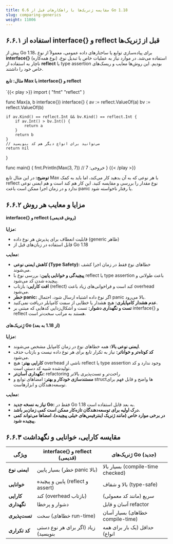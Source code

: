 ```yaml
---
title: 6.6 مقایسه ژنریک‌ها با راهکارهای قبل از Go 1.18
slug: comparing-generics
weight: 11006
---
```


## ۶.۶.۱ استفاده از interface{} و reflect قبل از ژنریک‌ها

پیش از Go 1.18، برای پیاده‌سازی توابع یا ساختارهای داده عمومی، معمولاً از نوع **interface{}** (نوع همه‌کاره) استفاده می‌شد.
در موارد نیاز به عملیات خاص یا تبدیل نوع، ناچار به استفاده از **reflect** یا type assertion بودیم. این روش‌ها معایب و ریسک‌های خاص خود را داشتند.

#### **مثال: تابع Max با interface{} و reflect**

`{{< play >}}
import (
    "fmt"
    "reflect"
)

func Max(a, b interface{}) interface{} {
    av := reflect.ValueOf(a)
    bv := reflect.ValueOf(b)

    if av.Kind() == reflect.Int && bv.Kind() == reflect.Int {
        if av.Int() > bv.Int() {
            return a
        }
        return b
    }
    // می‌توانید برای انواع دیگر هم کد بنویسید
    return nil
}

func main() {
    fmt.Println(Max(3, 7)) // خروجی: 7
}
{{< /play >}}

**توضیح:**
در این مثال تابع Max با هر نوعی که به آن بدهید کار می‌کند، اما باید به کمک reflect نوع مقدار را بررسی و مقایسه کنید. این کار هم کند است و هم ایمنی نوعی ندارد و در زمان اجرا ممکن است باعث panic یا رفتار ناخواسته شود.

## ۶.۶.۲ مزایا و معایب هر روش

#### **interface{} و reflect (روش قدیمی)**

**مزایا:**

- قابلیت انعطاف برای پذیرش هر نوع داده (generic ظاهر)
- قابل استفاده در زبان‌های قبل از Go 1.18

**معایب:**

- **کاهش ایمنی نوعی (Type Safety):** خطاهای نوع فقط در زمان اجرا کشف می‌شوند.
- **پیچیدگی و خوانایی پایین:** بررسی نوع با reflect یا type assertion باعث طولانی و پیچیده شدن کد می‌شود.
- **افت کارایی:** بازتاب (reflect) کند است و فراخوانی‌های زیاد باعث overhead می‌شود.
- **خطر panic:** اگر نوع داده اشتباه ارسال شود، احتمال panic بالا می‌رود.
- **عدم هشدار کامپایلری:** هیچ هشدار یا خطایی از سمت کامپایلر دریافت نمی‌کنید.
- **تست و نگهداری دشوار:** تست و اشکال‌زدایی کدهایی که مبتنی بر interface{} و reflect هستند به مراتب سخت‌تر است.

#### **ژِنریک‌های Go (از 1.18 به بعد)**

**مزایا:**

- **ایمنی نوعی بالا:** همه خطاهای نوع در زمان کامپایل مشخص می‌شوند.
- **کد کوتاه‌تر و خواناتر:** نیاز به تکرار تابع برای هر نوع داده نیست و بازتاب حذف می‌شود.
- **کارایی بهتر:** هیچ overhead ناشی از reflect یا type assertion وجود ندارد و کد تولیدشده شبیه کد دستی است.
- **نگهداری آسان‌تر:** refactoring راحت‌تر و تست‌پذیری بالاتر
- **مستندسازی خودکار و بهتر:** امضاهای توابع و structها واضح و قابل فهم برای توسعه‌دهندگان و ابزارهاست.

**معایب:**

- **نیاز به نسخه جدید Go:** فقط در Go 1.18 به بعد قابل استفاده است.
- **درک اولیه برای توسعه‌دهندگان تازه‌کار ممکن است کمی زمان‌بر باشد.**
- **در برخی موارد خاص (مانند ژنریک اینترفیس‌های خیلی پیچیده)، امضاها می‌تواند کمی پیچیده شود.**


## ۶.۶.۳ مقایسه کارایی، خوانایی و نگهداشت

|ویژگی|interface{} و reflect (قدیمی)|ژنریک‌های Go (جدید)|
|---|---|---|
|**ایمنی نوع**|بسیار پایین (خطر panic بالا)|بسیار بالا (compile-time checked)|
|**خوانایی**|پایین و پیچیده (reflect و assert)|بالا و شفاف (type-safe)|
|**کارایی**|کند (overhead بازتاب)|سریع (مانند کد معمولی)|
|**نگهداری**|دشوار و پرخطا|آسان و قابل refactor|
|**تست‌پذیری**|سخت (خطاهای run-time)|بسیار آسان (خطاهای compile-time)|
|**کد تکراری**|زیاد (اگر برای هر نوع دستی بنویسید)|حداقل (یک بار برای همه انواع)|
